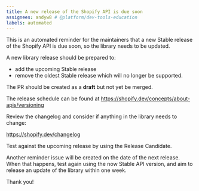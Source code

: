 ```yaml
---
title: A new release of the Shopify API is due soon
assignees: andyw8 # @platform/dev-tools-education
labels: automated
---
```


This is an automated reminder for the maintainers that a new Stable release of the Shopify API is due soon, so the library needs to be updated.

A new library release should be prepared to:
* add the upcoming Stable release
* remove the oldest Stable release which will no longer be supported.

The PR should be created as a **draft** but not yet be merged.

The release schedule can be found at https://shopify.dev/concepts/about-apis/versioning

Review the changelog and consider if anything in the library needs to change:

https://shopify.dev/changelog

Test against the upcoming release by using the Release Candidate.

Another reminder issue will be created on the date of the next release.
When that happens, test again using the now Stable API version, and aim to release an update of the library within one week.

Thank you!
